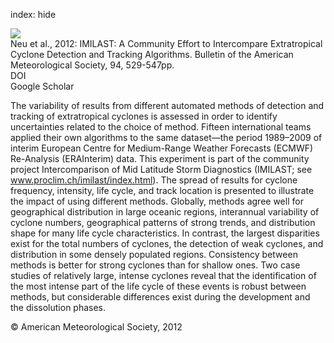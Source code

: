 index: hide

<div class="Citation">
    <div class="Citation-thumb CitationThumb-linked"  data-href="https://doi.org/10.1175/bams-d-11-00154.1">
      <img src="https://static.claimspace.cloud/climate-study-static/refs/thumbs/2/Neu_et_al_2012-thumb.png" />
    </div>

  <div class="Citation-body">
    <div class="Citation-text">Neu et al., 2012: IMILAST: A Community Effort to Intercompare Extratropical Cyclone Detection and Tracking Algorithms. <span class="Article-journal">Bulletin of the American Meteorological Society, </span><span class="Article-volume">94, </span>529-547pp.</div>
    <div class="Citation-links">
      <div class="CitationLink" data-href="https://doi.org/10.1175/bams-d-11-00154.1">
        <div class="CitationLink-icon CitationLink-Doi"></div>
        <div class="CitationLink-text">DOI</div>
      </div>
      <div class="CitationLink" data-href="https://scholar.google.com/scholar?q=10.1175/bams-d-11-00154.1">
        <div class="CitationLink-icon CitationLink-Scholar"></div>
        <div class="CitationLink-text">Google Scholar</div>
      </div>
    </div>
  </div>
</div>

The variability of results from different automated methods of detection and tracking of extratropical cyclones is assessed in order to identify uncertainties related to the choice of method. Fifteen international teams applied their own algorithms to the same dataset—the period 1989–2009 of interim European Centre for Medium-Range Weather Forecasts (ECMWF) Re-Analysis (ERAInterim) data. This experiment is part of the community project Intercomparison of Mid Latitude Storm Diagnostics (IMILAST; see www.proclim.ch/imilast/index.html). The spread of results for cyclone frequency, intensity, life cycle, and track location is presented to illustrate the impact of using different methods. Globally, methods agree well for geographical distribution in large oceanic regions, interannual variability of cyclone numbers, geographical patterns of strong trends, and distribution shape for many life cycle characteristics. In contrast, the largest disparities exist for the total numbers of cyclones, the detection of weak cyclones, and distribution in some densely populated regions. Consistency between methods is better for strong cyclones than for shallow ones. Two case studies of relatively large, intense cyclones reveal that the identification of the most intense part of the life cycle of these events is robust between methods, but considerable differences exist during the development and the dissolution phases.

<div class="Citation-copy">
&copy; American Meteorological Society, 2012
</div>